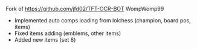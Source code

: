 Fork of https://github.com/jfd02/TFT-OCR-BOT
WompWomp99

- Implemented auto comps loading from lolchess (champion, board pos, items)
- Fixed items adding (emblems, other items)
- Added new items (set 8)
